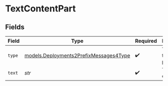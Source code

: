 # TextContentPart


## Fields

| Field                                                                                  | Type                                                                                   | Required                                                                               | Description                                                                            |
| -------------------------------------------------------------------------------------- | -------------------------------------------------------------------------------------- | -------------------------------------------------------------------------------------- | -------------------------------------------------------------------------------------- |
| `type`                                                                                 | [models.Deployments2PrefixMessages4Type](../models/deployments2prefixmessages4type.md) | :heavy_check_mark:                                                                     | The type of the content part.                                                          |
| `text`                                                                                 | *str*                                                                                  | :heavy_check_mark:                                                                     | The text content.                                                                      |